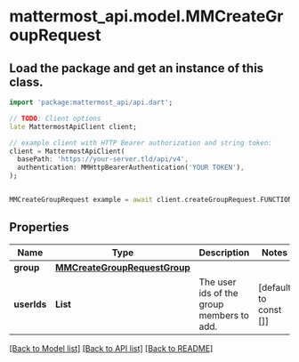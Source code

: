 # mattermost_api.model.MMCreateGroupRequest

## Load the package and get an instance of this class.
```dart
import 'package:mattermost_api/api.dart';

// TODO: Client options
late MattermostApiClient client;

// example client with HTTP Bearer authorization and string token:
client = MattermostApiClient(
  basePath: 'https://your-server.tld/api/v4',
  authentication: MMHttpBearerAuthentication('YOUR TOKEN'),
);


MMCreateGroupRequest example = await client.createGroupRequest.FUNCTION_THAT_RETURNS_THIS_CLASS();

```

## Properties
Name | Type | Description | Notes
------------ | ------------- | ------------- | -------------
**group** | [**MMCreateGroupRequestGroup**](MMCreateGroupRequestGroup.md) |  | 
**userIds** | **List<int>** | The user ids of the group members to add. | [default to const []]

[[Back to Model list]](../GENERATED_README.md#documentation-for-models) [[Back to API list]](../GENERATED_README.md#documentation-for-api-endpoints) [[Back to README]](../GENERATED_README.md)


